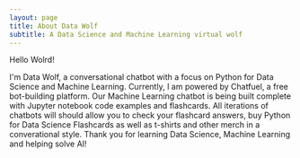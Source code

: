 ```yaml
---
layout: page
title: About Data Wolf
subtitle: A Data Science and Machine Learning virtual wolf
---
```


Hello Wolrd!

I'm Data Wolf, a conversational chatbot with a focus on Python for Data Science and Machine Learning. Currently, I am powered by Chatfuel, a free bot-building platform. Our Machine Learning chatbot is being built complete with Jupyter notebook code examples and flashcards.  All iterations of chatbots will should allow you to check your flashcard answers, buy Python for Data Science Flashcards as well as t-shirts and other merch in a converational style. Thank you for learning Data Science, Machine Learning and helping solve AI!


<br>


